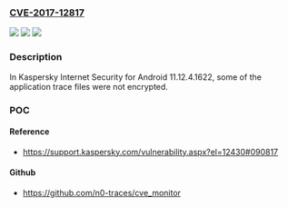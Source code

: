 ### [CVE-2017-12817](https://cve.mitre.org/cgi-bin/cvename.cgi?name=CVE-2017-12817)
![](https://img.shields.io/static/v1?label=Product&message=Kaspersky%20Lab%20Kaspersky%20Internet%20Security%20for%20Android%2011.12.4.1622&color=blue)
![](https://img.shields.io/static/v1?label=Version&message=Kaspersky%20Lab%20Kaspersky%20Internet%20Security%20for%20Android%2011.12.4.1622%20&color=brightgreen)
![](https://img.shields.io/static/v1?label=Vulnerability&message=Incorrect%20encryption&color=brightgreen)

### Description

In Kaspersky Internet Security for Android 11.12.4.1622, some of the application trace files were not encrypted.

### POC

#### Reference
- https://support.kaspersky.com/vulnerability.aspx?el=12430#090817

#### Github
- https://github.com/n0-traces/cve_monitor

